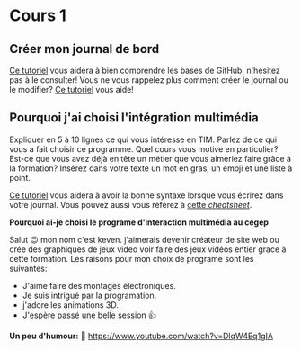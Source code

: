 # Cours 1
## Créer mon journal de bord
[Ce tutoriel](https://guides.github.com/activities/hello-world/) vous aidera à bien comprendre les bases de GitHub, n'hésitez pas à le consulter!
Vous ne vous rappelez plus comment créer le journal ou le modifier? [Ce tutoriel](https://youtu.be/lX3bpuLK_Sg) vous aide! 

## Pourquoi j'ai choisi l'intégration multimédia
Expliquer en 5 à 10 lignes ce qui vous intéresse en TIM. Parlez de ce qui vous a fait choisir ce programme. Quel cours vous motive en particulier? Est-ce que vous avez déjà en tête un métier que vous aimeriez faire grâce à la formation? Insérez dans votre texte un mot en gras, un emoji et une liste à point. 

[Ce tutoriel](https://guides.github.com/features/mastering-markdown/) vous aidera à avoir la bonne syntaxe lorsque vous écrirez dans votre journal. Vous pouvez aussi vous référez à [cette *cheatsheet*](https://github.com/tchapi/markdown-cheatsheet/blob/master/README.md). 


**Pourquoi ai-je choisi le programe d'interaction multimédia au cégep**

Salut 😉  mon nom c'est keven. j'aimerais devenir créateur de site web ou crée des graphiques de jeux video voir faire des jeux vidéos entier grace à cette formation.
Les raisons pour mon choix de programe sont les suivantes:
* J'aime faire des montages électroniques.
* Je suis intrigué par la programation.
* j'adore les animations 3D.
* J'espère passé une belle session 👍


**Un peu d'humour:** 🤪
https://www.youtube.com/watch?v=DlqW4Eq1gIA


